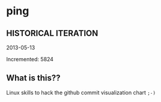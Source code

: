# ping

## HISTORICAL ITERATION
2013-05-13

Incremented: 5824

## What is this?? 
Linux skills to hack the github commit visualization chart `;-)`
